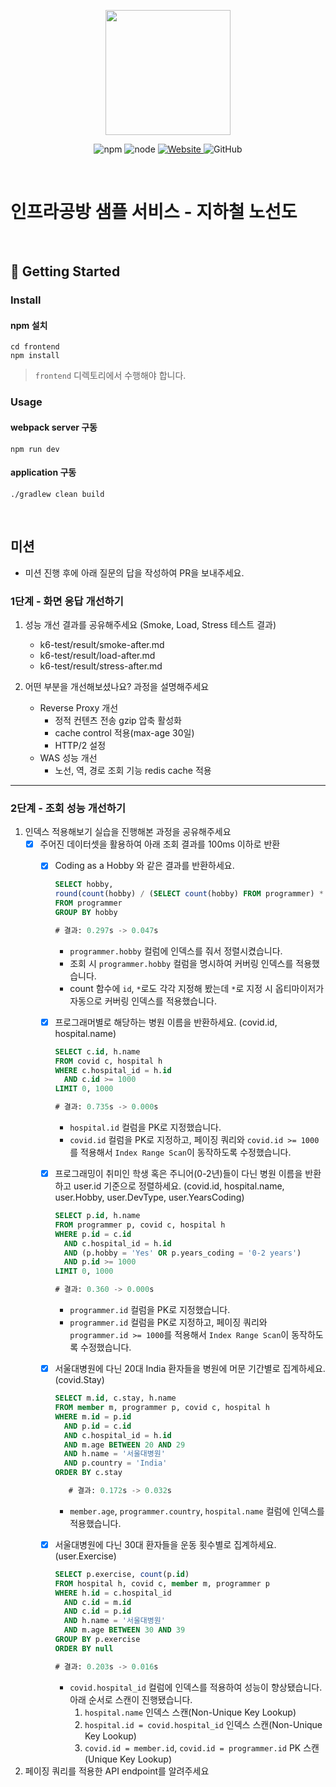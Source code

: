 <p align="center">
    <img width="200px;" src="https://raw.githubusercontent.com/woowacourse/atdd-subway-admin-frontend/master/images/main_logo.png"/>
</p>
<p align="center">
  <img alt="npm" src="https://img.shields.io/badge/npm-%3E%3D%205.5.0-blue">
  <img alt="node" src="https://img.shields.io/badge/node-%3E%3D%209.3.0-blue">
  <a href="https://edu.nextstep.camp/c/R89PYi5H" alt="nextstep atdd">
    <img alt="Website" src="https://img.shields.io/website?url=https%3A%2F%2Fedu.nextstep.camp%2Fc%2FR89PYi5H">
  </a>
  <img alt="GitHub" src="https://img.shields.io/github/license/next-step/atdd-subway-service">
</p>

<br>

# 인프라공방 샘플 서비스 - 지하철 노선도

<br>

## 🚀 Getting Started

### Install
#### npm 설치
```
cd frontend
npm install
```
> `frontend` 디렉토리에서 수행해야 합니다.

### Usage
#### webpack server 구동
```
npm run dev
```
#### application 구동
```
./gradlew clean build
```
<br>

## 미션

* 미션 진행 후에 아래 질문의 답을 작성하여 PR을 보내주세요.

### 1단계 - 화면 응답 개선하기
1. 성능 개선 결과를 공유해주세요 (Smoke, Load, Stress 테스트 결과)
    - k6-test/result/smoke-after.md
    - k6-test/result/load-after.md
    - k6-test/result/stress-after.md

2. 어떤 부분을 개선해보셨나요? 과정을 설명해주세요
    - Reverse Proxy 개선
        - 정적 컨텐츠 전송 gzip 압축 활성화
        - cache control 적용(max-age 30일)
        - HTTP/2 설정
    - WAS 성능 개선
        - 노선, 역, 경로 조회 기능 redis cache 적용

---

### 2단계 - 조회 성능 개선하기
1. 인덱스 적용해보기 실습을 진행해본 과정을 공유해주세요
   - [x] 주어진 데이터셋을 활용하여 아래 조회 결과를 100ms 이하로 반환
      - [x] Coding as a Hobby 와 같은 결과를 반환하세요.
         ```sql
         SELECT hobby,
         round(count(hobby) / (SELECT count(hobby) FROM programmer) * 100, 1) AS "Coding as a Hobby"
         FROM programmer
         GROUP BY hobby
        
         # 결과: 0.297s -> 0.047s
         ```
         - `programmer.hobby` 컬럼에 인덱스를 줘서 정렬시켰습니다.
         - 조회 시 `programmer.hobby` 컬럼을 명시하여 커버링 인덱스를 적용했습니다. 
         - count 함수에 `id`, `*`로도 각각 지정해 봤는데 `*`로 지정 시 옵티마이저가 자동으로 커버링 인덱스를 적용했습니다.

      - [x] 프로그래머별로 해당하는 병원 이름을 반환하세요. (covid.id, hospital.name)
         ```sql
         SELECT c.id, h.name
         FROM covid c, hospital h
         WHERE c.hospital_id = h.id
           AND c.id >= 1000
         LIMIT 0, 1000
         
         # 결과: 0.735s -> 0.000s
         ```
         - `hospital.id` 컬럼을 PK로 지정했습니다.
         - `covid.id` 컬럼을 PK로 지정하고, 페이징 쿼리와 `covid.id >= 1000`를 적용해서 `Index Range Scan`이 동작하도록 수정했습니다.

      - [x] 프로그래밍이 취미인 학생 혹은 주니어(0-2년)들이 다닌 병원 이름을 반환하고 user.id 기준으로 정렬하세요. (covid.id, hospital.name, user.Hobby, user.DevType, user.YearsCoding)
         ```sql
         SELECT p.id, h.name
         FROM programmer p, covid c, hospital h
         WHERE p.id = c.id
           AND c.hospital_id = h.id
           AND (p.hobby = 'Yes' OR p.years_coding = '0-2 years')
           AND p.id >= 1000
         LIMIT 0, 1000
         
         # 결과: 0.360 -> 0.000s
         ```
         - `programmer.id` 컬럼을 PK로 지정했습니다.
         - `programmer.id` 컬럼을 PK로 지정하고, 페이징 쿼리와 `programmer.id >= 1000`를 적용해서 `Index Range Scan`이 동작하도록 수정했습니다.

      - [x] 서울대병원에 다닌 20대 India 환자들을 병원에 머문 기간별로 집계하세요. (covid.Stay)
         ```sql
         SELECT m.id, c.stay, h.name
         FROM member m, programmer p, covid c, hospital h
         WHERE m.id = p.id
           AND p.id = c.id
           AND c.hospital_id = h.id
           AND m.age BETWEEN 20 AND 29
           AND h.name = '서울대병원'
           AND p.country = 'India'
         ORDER BY c.stay
         
            # 결과: 0.172s -> 0.032s
         ```
         - `member.age`, `programmer.country`, `hospital.name` 컬럼에 인덱스를 적용했습니다.
        
      - [x] 서울대병원에 다닌 30대 환자들을 운동 횟수별로 집계하세요. (user.Exercise)
         ```sql
         SELECT p.exercise, count(p.id)
         FROM hospital h, covid c, member m, programmer p
         WHERE h.id = c.hospital_id
           AND c.id = m.id
           AND c.id = p.id
           AND h.name = '서울대병원'
           AND m.age BETWEEN 30 AND 39
         GROUP BY p.exercise
         ORDER BY null
         
         # 결과: 0.203s -> 0.016s
         ```
         - `covid.hospital_id` 컬럼에 인덱스를 적용하여 성능이 향상됐습니다. 아래 순서로 스캔이 진행됐습니다.
            1. `hospital.name` 인덱스 스캔(Non-Unique Key Lookup)
            2. `hospital.id = covid.hospital_id` 인덱스 스캔(Non-Unique Key Lookup)
            3. `covid.id = member.id`, `covid.id = programmer.id` PK 스캔(Unique Key Lookup)


2. 페이징 쿼리를 적용한 API endpoint를 알려주세요

